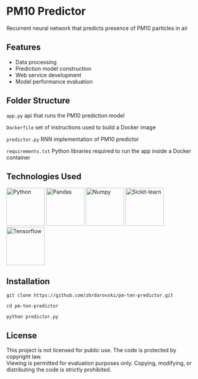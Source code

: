 # PM10 Predictor

Recurrent neural network that predicts presence of PM10 particles in air

## Features
- Data processing
- Prediction model construction
- Web service development
- Model performance evaluation

## Folder Structure

`app.py` api that runs the PM10 prediction model

`Dockerfile` set of instructions used to build a Docker image

`predictor.py` RNN implementation of PM10 predictor

`requirements.txt` Python libraries required to run the app inside a Docker container

## Technologies Used

<p>
  <img src='https://cdn.jsdelivr.net/gh/devicons/devicon@latest/icons/python/python-original.svg' alt='Python' width='100px' padding-right='5px'/>
  <img src='https://cdn.jsdelivr.net/gh/devicons/devicon@latest/icons/pandas/pandas-original.svg' alt='Pandas' width='100px' padding-right='5px'/>
  <img src='https://cdn.jsdelivr.net/gh/devicons/devicon@latest/icons/numpy/numpy-original.svg' alt='Numpy' width='100px' padding-right='5px'/>
  <img src='https://cdn.jsdelivr.net/gh/devicons/devicon@latest/icons/scikitlearn/scikitlearn-original.svg' alt='Sickit-learn' width='100px' padding-right='5px'/>
  <img src='https://cdn.jsdelivr.net/gh/devicons/devicon@latest/icons/tensorflow/tensorflow-original.svg' alt='Tensorflow' width='100px' padding-right='5px'/>
</p>

## Installation

`git clone https://github.com/zbrdarovski/pm-ten-predictor.git`

`cd pm-ten-predictor`

`python predictor.py`

## License
This project is not licensed for public use. The code is protected by copyright law.  
Viewing is permitted for evaluation purposes only. Copying, modifying, or distributing the code is strictly prohibited.
